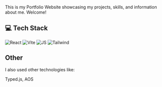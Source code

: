 
This is my Portfolio Website showcasing my projects, skills, and information about me. Welcome!


## 💻 Tech Stack
![React]([https://img.shields.io/badge/html5%20-%23E34F26.svg?&style=for-the-badge&logo=html5&logoColor=white](https://img.shields.io/badge/React-20232A?style=for-the-badge&logo=react&logoColor=61DAFB))
![Vite]([https://img.shields.io/badge/css3%20-%231572B6.svg?&style=for-the-badge&logo=css3&logoColor=white](https://img.shields.io/badge/Vite-B73BFE?style=for-the-badge&logo=vite&logoColor=FFD62E))
![JS](https://img.shields.io/badge/javascript%20-%23323330.svg?&style=for-the-badge&logo=javascript&logoColor=%23F7DF1E)
![Tailwind](https://img.shields.io/badge/Tailwind_CSS-38B2AC?style=for-the-badge&logo=tailwind-css&logoColor=white)

## Other
I also used other technologies like:

Typed.js, AOS








